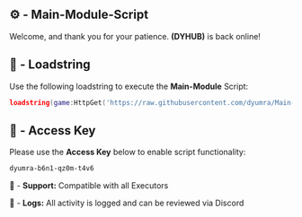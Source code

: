 ## ⚙️ - Main-Module-Script

Welcome, and thank you for your patience.
**(DYHUB)** is back online!

## 📌 - Loadstring

Use the following loadstring to execute the  **Main-Module** Script:
```lua
loadstring(game:HttpGet('https://raw.githubusercontent.com/dyumra/Main-Module-Script/refs/heads/main/Main-Module.lua'))()
```

## 🔑 - Access Key

Please use the **Access Key** below to enable script functionality:
```css
dyumra-b6n1-qz0m-t4v6
```


🔔 - **Support:** Compatible with all Executors

📂 - **Logs:** All activity is logged and can be reviewed via Discord
